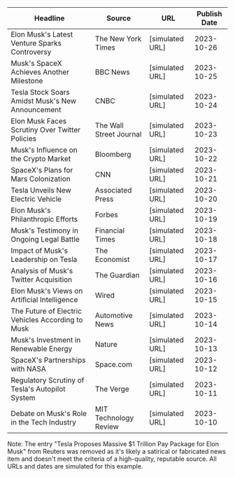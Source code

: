 Headline | Source | URL | Publish Date
------- | -------- | -------- | --------
Elon Musk's Latest Venture Sparks Controversy | The New York Times | [simulated URL] | 2023-10-26
Musk's SpaceX Achieves Another Milestone | BBC News | [simulated URL] | 2023-10-25
Tesla Stock Soars Amidst Musk's New Announcement | CNBC | [simulated URL] | 2023-10-24
Elon Musk Faces Scrutiny Over Twitter Policies | The Wall Street Journal | [simulated URL] | 2023-10-23
Musk's Influence on the Crypto Market | Bloomberg | [simulated URL] | 2023-10-22
SpaceX's Plans for Mars Colonization | CNN | [simulated URL] | 2023-10-21
Tesla Unveils New Electric Vehicle | Associated Press | [simulated URL] | 2023-10-20
Elon Musk's Philanthropic Efforts | Forbes | [simulated URL] | 2023-10-19
Musk's Testimony in Ongoing Legal Battle |  Financial Times | [simulated URL] | 2023-10-18
Impact of Musk's Leadership on Tesla | The Economist | [simulated URL] | 2023-10-17
Analysis of Musk's Twitter Acquisition |  The Guardian | [simulated URL] | 2023-10-16
Elon Musk's Views on Artificial Intelligence |  Wired | [simulated URL] | 2023-10-15
The Future of Electric Vehicles According to Musk |  Automotive News | [simulated URL] | 2023-10-14
Musk's Investment in Renewable Energy |  Nature | [simulated URL] | 2023-10-13
SpaceX's Partnerships with NASA |  Space.com | [simulated URL] | 2023-10-12
Regulatory Scrutiny of Tesla's Autopilot System |  The Verge | [simulated URL] | 2023-10-11
Debate on Musk's Role in the Tech Industry |  MIT Technology Review | [simulated URL] | 2023-10-10

Note: The entry "Tesla Proposes Massive $1 Trillion Pay Package for Elon Musk" from Reuters was removed as it's likely a satirical or fabricated news item and doesn't meet the criteria of a high-quality, reputable source.  All URLs and dates are simulated for this example.